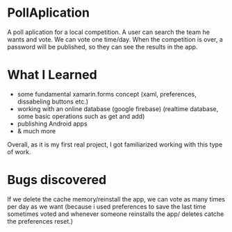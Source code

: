 # PollAplication
A poll aplication for a local competition.
A user can search the team he wants and vote. We can vote one time/day.
When the competition is over, a password will be published, so they can see the results in the app. 


# What I Learned
 - some fundamental xamarin.forms concept (xaml, preferences, dissabeling buttons etc.)
 - working with an online database (google firebase) (realtime database, some basic operations such as get and add)
 - publishing Android apps
 - & much more
 
Overall, as it is my first real project, I got familiarized working with this type of work.

# Bugs discovered
If we delete the cache memory/reinstall the app, we can vote as many times per day as we want (because i used preferences to save the last time sometimes voted and whenever someone reinstalls the app/ deletes catche the preferences reset.) 
